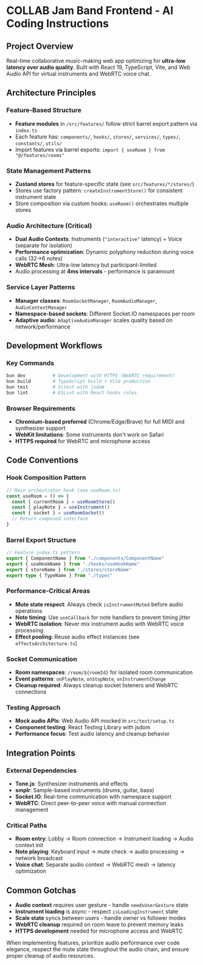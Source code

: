 # COLLAB Jam Band Frontend - AI Coding Instructions

## Project Overview
Real-time collaborative music-making web app optimizing for **ultra-low latency over audio quality**. Built with React 19, TypeScript, Vite, and Web Audio API for virtual instruments and WebRTC voice chat.

## Architecture Principles

### Feature-Based Structure
- **Feature modules** in `/src/features/` follow strict barrel export pattern via `index.ts`
- Each feature has: `components/`, `hooks/`, `stores/`, `services/`, `types/`, `constants/`, `utils/`
- Import features via barrel exports: `import { useRoom } from "@/features/rooms"`

### State Management Patterns
- **Zustand stores** for feature-specific state (see `src/features/*/stores/`)
- Stores use factory pattern: `createInstrumentStore()` for consistent instrument state
- Store composition via custom hooks: `useRoom()` orchestrates multiple stores

### Audio Architecture (Critical)
- **Dual Audio Contexts**: Instruments (`"interactive"` latency) + Voice (separate for isolation)
- **Performance optimization**: Dynamic polyphony reduction during voice calls (32→6 notes)
- **WebRTC Mesh**: Ultra-low latency but participant-limited
- Audio processing at **4ms intervals** - performance is paramount

### Service Layer Patterns
- **Manager classes**: `RoomSocketManager`, `RoomAudioManager`, `AudioContextManager`
- **Namespace-based sockets**: Different Socket.IO namespaces per room
- **Adaptive audio**: `AdaptiveAudioManager` scales quality based on network/performance

## Development Workflows

### Key Commands
```bash
bun dev          # Development with HTTPS (WebRTC requirement)
bun build        # TypeScript build + Vite production
bun test         # Vitest with jsdom
bun lint         # ESLint with React hooks rules
```

### Browser Requirements
- **Chromium-based preferred** (Chrome/Edge/Brave) for full MIDI and synthesizer support
- **WebKit limitations**: Some instruments don't work on Safari
- **HTTPS required** for WebRTC and microphone access

## Code Conventions

### Hook Composition Pattern
```typescript
// Main orchestrator hook (see useRoom.ts)
const useRoom = () => {
  const { currentRoom } = useRoomStore()
  const { playNote } = useInstrument()
  const { socket } = useRoomSocket()
  // Return composed interface
}
```

### Barrel Export Structure
```typescript
// Feature index.ts pattern
export { ComponentName } from "./components/ComponentName"
export { useHookName } from "./hooks/useHookName"
export { storeName } from "./stores/storeName"
export type { TypeName } from "./types"
```

### Performance-Critical Areas
- **Mute state respect**: Always check `isInstrumentMuted` before audio operations
- **Note timing**: Use `useCallback` for note handlers to prevent timing jitter
- **WebRTC isolation**: Never mix instrument audio with WebRTC voice processing
- **Effect pooling**: Reuse audio effect instances (see `effectsArchitecture.ts`)

### Socket Communication
- **Room namespaces**: `/room/${roomId}` for isolated room communication
- **Event patterns**: `onPlayNote`, `onStopNote`, `onInstrumentChange`
- **Cleanup required**: Always cleanup socket listeners and WebRTC connections

### Testing Approach
- **Mock audio APIs**: Web Audio API mocked in `src/test/setup.ts`
- **Component testing**: React Testing Library with jsdom
- **Performance focus**: Test audio latency and cleanup behavior

## Integration Points

### External Dependencies
- **Tone.js**: Synthesizer instruments and effects
- **smplr**: Sample-based instruments (drums, guitar, bass)
- **Socket.IO**: Real-time communication with namespace support
- **WebRTC**: Direct peer-to-peer voice with manual connection management

### Critical Paths
- **Room entry**: Lobby → Room connection → Instrument loading → Audio context init
- **Note playing**: Keyboard input → mute check → audio processing → network broadcast
- **Voice chat**: Separate audio context → WebRTC mesh → latency optimization

## Common Gotchas
- **Audio context** requires user gesture - handle `needsUserGesture` state
- **Instrument loading** is async - respect `isLoadingInstrument` state
- **Scale state** syncs between users - handle owner vs follower modes
- **WebRTC cleanup** required on room leave to prevent memory leaks
- **HTTPS development** needed for microphone access and WebRTC

When implementing features, prioritize audio performance over code elegance, respect the mute state throughout the audio chain, and ensure proper cleanup of audio resources.
